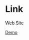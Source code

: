 # Link

[Web Site](https://www.fast-system.jp/unity%ef%bc%9amesh%ef%bc%88%e3%83%a1%e3%83%83%e3%82%b7%e3%83%a5%ef%bc%89%e3%81%ae%e5%8b%95%e7%9a%84%e7%94%9f%e6%88%90%e3%81%a7%e3%82%ad%e3%83%a5%e3%83%bc%e3%83%96%e3%82%92%e7%94%9f%e6%88%90/)

[Demo](https://www.fast-system.jp/wp-content/uploads/static/unity-create-mesh-cube-excample/)
